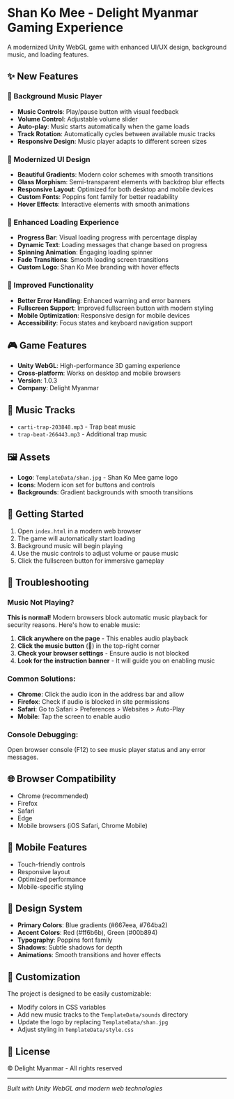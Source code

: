 # Shan Ko Mee - Delight Myanmar Gaming Experience

A modernized Unity WebGL game with enhanced UI/UX design, background music, and loading features.

## ✨ New Features

### 🎵 Background Music Player
- **Music Controls**: Play/pause button with visual feedback
- **Volume Control**: Adjustable volume slider
- **Auto-play**: Music starts automatically when the game loads
- **Track Rotation**: Automatically cycles between available music tracks
- **Responsive Design**: Music player adapts to different screen sizes

### 🎨 Modernized UI Design
- **Beautiful Gradients**: Modern color schemes with smooth transitions
- **Glass Morphism**: Semi-transparent elements with backdrop blur effects
- **Responsive Layout**: Optimized for both desktop and mobile devices
- **Custom Fonts**: Poppins font family for better readability
- **Hover Effects**: Interactive elements with smooth animations

### 📱 Enhanced Loading Experience
- **Progress Bar**: Visual loading progress with percentage display
- **Dynamic Text**: Loading messages that change based on progress
- **Spinning Animation**: Engaging loading spinner
- **Fade Transitions**: Smooth loading screen transitions
- **Custom Logo**: Shan Ko Mee branding with hover effects

### 🚀 Improved Functionality
- **Better Error Handling**: Enhanced warning and error banners
- **Fullscreen Support**: Improved fullscreen button with modern styling
- **Mobile Optimization**: Responsive design for mobile devices
- **Accessibility**: Focus states and keyboard navigation support

## 🎮 Game Features
- **Unity WebGL**: High-performance 3D gaming experience
- **Cross-platform**: Works on desktop and mobile browsers
- **Version**: 1.0.3
- **Company**: Delight Myanmar

## 🎵 Music Tracks
- `carti-trap-203848.mp3` - Trap beat music
- `trap-beat-266443.mp3` - Additional trap music

## 🖼️ Assets
- **Logo**: `TemplateData/shan.jpg` - Shan Ko Mee game logo
- **Icons**: Modern icon set for buttons and controls
- **Backgrounds**: Gradient backgrounds with smooth transitions

## 🚀 Getting Started
1. Open `index.html` in a modern web browser
2. The game will automatically start loading
3. Background music will begin playing
4. Use the music controls to adjust volume or pause music
5. Click the fullscreen button for immersive gameplay

## 🔧 Troubleshooting

### Music Not Playing?
**This is normal!** Modern browsers block automatic music playback for security reasons. Here's how to enable music:

1. **Click anywhere on the page** - This enables audio playback
2. **Click the music button** (🎵) in the top-right corner
3. **Check your browser settings** - Ensure audio is not blocked
4. **Look for the instruction banner** - It will guide you on enabling music

### Common Solutions:
- **Chrome**: Click the audio icon in the address bar and allow
- **Firefox**: Check if audio is blocked in site permissions
- **Safari**: Go to Safari > Preferences > Websites > Auto-Play
- **Mobile**: Tap the screen to enable audio

### Console Debugging:
Open browser console (F12) to see music player status and any error messages.

## 🌐 Browser Compatibility
- Chrome (recommended)
- Firefox
- Safari
- Edge
- Mobile browsers (iOS Safari, Chrome Mobile)

## 📱 Mobile Features
- Touch-friendly controls
- Responsive layout
- Optimized performance
- Mobile-specific styling

## 🎨 Design System
- **Primary Colors**: Blue gradients (#667eea, #764ba2)
- **Accent Colors**: Red (#ff6b6b), Green (#00b894)
- **Typography**: Poppins font family
- **Shadows**: Subtle shadows for depth
- **Animations**: Smooth transitions and hover effects

## 🔧 Customization
The project is designed to be easily customizable:
- Modify colors in CSS variables
- Add new music tracks to the `TemplateData/sounds` directory
- Update the logo by replacing `TemplateData/shan.jpg`
- Adjust styling in `TemplateData/style.css`

## 📄 License
© Delight Myanmar - All rights reserved

---

*Built with Unity WebGL and modern web technologies*
